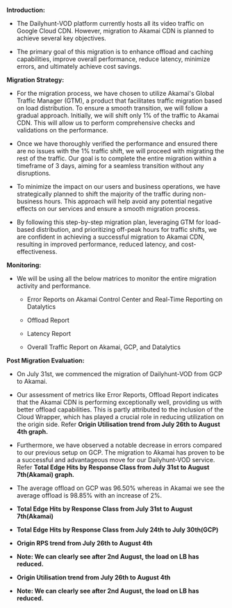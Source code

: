 **Introduction:**

- The Dailyhunt-VOD platform currently hosts all its video traffic on
  Google Cloud CDN. However, migration to Akamai CDN is planned to
  achieve several key objectives.

- The primary goal of this migration is to enhance offload and caching
  capabilities, improve overall performance, reduce latency, minimize
  errors, and ultimately achieve cost savings.

**Migration Strategy:**

- For the migration process, we have chosen to utilize Akamai\'s Global
  Traffic Manager (GTM), a product that facilitates traffic migration
  based on load distribution. To ensure a smooth transition, we will
  follow a gradual approach. Initially, we will shift only 1% of the
  traffic to Akamai CDN. This will allow us to perform comprehensive
  checks and validations on the performance.

- Once we have thoroughly verified the performance and ensured there are
  no issues with the 1% traffic shift, we will proceed with migrating
  the rest of the traffic. Our goal is to complete the entire migration
  within a timeframe of 3 days, aiming for a seamless transition without
  any disruptions.

- To minimize the impact on our users and business operations, we have
  strategically planned to shift the majority of the traffic during
  non-business hours. This approach will help avoid any potential
  negative effects on our services and ensure a smooth migration
  process.

- By following this step-by-step migration plan, leveraging GTM for
  load-based distribution, and prioritizing off-peak hours for traffic
  shifts, we are confident in achieving a successful migration to Akamai
  CDN, resulting in improved performance, reduced latency, and
  cost-effectiveness.

**Monitoring:**

- We will be using all the below matrices to monitor the entire
  migration activity and performance.

  - Error Reports on Akamai Control Center and Real-Time Reporting on
    Datalytics

  - Offload Report

  - Latency Report

  - Overall Traffic Report on Akamai, GCP, and Datalytics

**Post Migration Evaluation:**

- On July 31st, we commenced the migration of Dailyhunt-VOD from GCP to
  Akamai.

- Our assessment of metrics like Error Reports, Offload Report indicates
  that the Akamai CDN is performing exceptionally well, providing us
  with better offload capabilities. This is partly attributed to the
  inclusion of the Cloud Wrapper, which has played a crucial role in
  reducing utilization on the origin side. Refer **Origin Utilisation
  trend from July 26th to August 4th graph.**

- Furthermore, we have observed a notable decrease in errors compared to
  our previous setup on GCP. The migration to Akamai has proven to be a
  successful and advantageous move for our Dailyhunt-VOD service. Refer
  **Total Edge Hits by Response Class from July 31st to August
  7th(Akamai) graph.**

- The average offload on GCP was 96.50% whereas in Akamai we see the
  average offload is 98.85% with an increase of 2%. 

<!-- -->

- **Total Edge Hits by Response Class from July 31st to August
  7th(Akamai)**

<!-- -->

- **Total Edge Hits by Response Class from July 24th to July 30th(GCP)**

<!-- -->

- **Origin RPS trend from July 26th to August 4th**

<!-- -->

- **Note: We can clearly see after 2nd August, the load on LB has
  reduced.**

<!-- -->

- **Origin Utilisation trend from July 26th to August 4th**

<!-- -->

- **Note: We can clearly see after 2nd August, the load on LB has
  reduced.**
